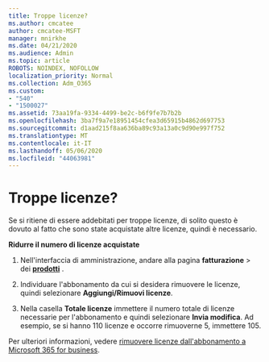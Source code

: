 ```yaml
---
title: Troppe licenze?
ms.author: cmcatee
author: cmcatee-MSFT
manager: mnirkhe
ms.date: 04/21/2020
ms.audience: Admin
ms.topic: article
ROBOTS: NOINDEX, NOFOLLOW
localization_priority: Normal
ms.collection: Adm_O365
ms.custom:
- "540"
- "1500027"
ms.assetid: 73aa19fa-9334-4499-be2c-b6f9fe7b7b2b
ms.openlocfilehash: 3ba7f9a7e18951454cfea3d65915b4862d697753
ms.sourcegitcommit: d1aad215f8aa636ba89c93a13a0c9d90e997f752
ms.translationtype: MT
ms.contentlocale: it-IT
ms.lasthandoff: 05/06/2020
ms.locfileid: "44063981"
---
```

# <a name="too-many-licenses"></a>Troppe licenze?

Se si ritiene di essere addebitati per troppe licenze, di solito questo è dovuto al fatto che sono state acquistate altre licenze, quindi è necessario.
  
**Ridurre il numero di licenze acquistate**
  
1. Nell'interfaccia di amministrazione, andare alla pagina **fatturazione** \> dei **[prodotti](https://go.microsoft.com/fwlink/p/?linkid=842054)** .

2. Individuare l'abbonamento da cui si desidera rimuovere le licenze, quindi selezionare **Aggiungi/Rimuovi licenze**.

3. Nella casella **Totale licenze** immettere il numero totale di licenze necessarie per l'abbonamento e quindi selezionare **Invia modifica**. Ad esempio, se si hanno 110 licenze e occorre rimuoverne 5, immettere 105.

Per ulteriori informazioni, vedere [rimuovere licenze dall'abbonamento a Microsoft 365 for business](https://docs.microsoft.com/office365/admin/subscriptions-and-billing/remove-licenses-from-subscription).